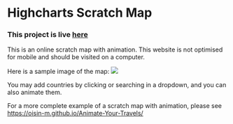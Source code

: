 # Highcharts Scratch Map

### This project is live [here](https://oisin-m.github.io/Highcharts-Scratch-Map/)

This is an online scratch map with animation. This website is not optimised for mobile and should be visited on a computer.

Here is a sample image of the map:
<img src="https://i.imgur.com/1iIHVek.png">

You may add countries by clicking or searching in a dropdown, and you can also animate them.

For a more complete example of a scratch map with animation, please see https://oisin-m.github.io/Animate-Your-Travels/
